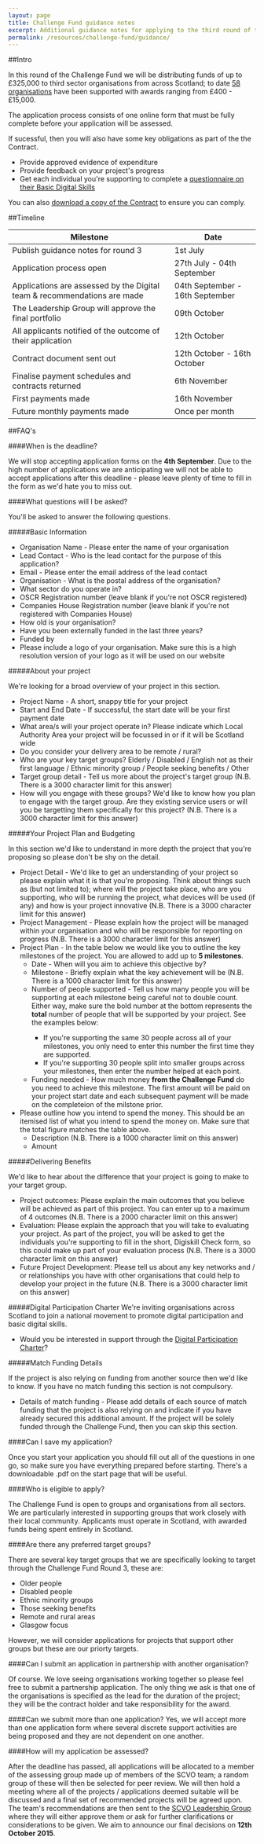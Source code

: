 ```yaml
---
layout: page
title: Challenge Fund guidance notes
excerpt: Additional guidance notes for applying to the third round of the Digital Participation Challenge Fund which is supporting digital inclusion projects across Scotland.
permalink: /resources/challenge-fund/guidance/
---
```

 
##Intro
 
In this round of the Challenge Fund we will be distributing funds of up to £325,000 to third sector organisations from across Scotland; to date <a href="/projects">58 organisations</a> have been supported with awards ranging from £400 - £15,000.

The application process consists of one online form that must be fully complete before your application will be assessed.

If sucessful, then you will also have some key obligations as part of the the Contract.
  <ul>
  	<li>Provide approved evidence of expenditure</li>
  	<li>Provide feedback on your project's progress</li>
  	<li>Get each individual you're supporting to complete a <a href="/files/BDS-assessment.pdf" target="_blank">questionnaire on their Basic Digital Skills</a></li>
  </ul>

You can also <a href="/files/Challenge Fund Contract.pdf" target="_blank">download a copy of the Contract</a> to ensure you can comply.

##Timeline

<table class="table table-bordered">
<thead>
      <tr>
        <th>Milestone</th>
        <th>Date</th>
      </tr>
    </thead>
    <tbody>
      <tr>
        <td class="col-md-6">Publish guidance notes for round 3</td>
        <td>1st July</td>
      </tr>
      <tr>
      <td class="col-md-6">Application process open</td>
        <td>27th July - 04th September</td>
      </tr>
                  <tr>
      <td class="success col-md-6">Applications are assessed by the Digital team & recommendations are made</td>
        <td class="success">04th September - 16th September</td>
      </tr>
                                <tr>
      <td class="col-md-6">The Leadership Group will approve the final portfolio</td>
        <td>09th October</td>
      </tr>
                                <tr>
      <td class="col-md-6">All applicants notified of the outcome of their application</td>
        <td>12th October</td>
      </tr>
       <tr>
        <td class="col-md-6">Contract document sent out</td>
        <td>12th October - 16th October</td>
      </tr>
      <tr>
      <td class="col-md-6">Finalise payment schedules and contracts returned</td>
        <td>6th November</td>
      </tr>
                  <tr>
      <td class="col-md-6">First payments made</td>
        <td>16th November</td>
      </tr>
                                <tr>
      <td class="col-md-6">Future monthly payments made</td>
        <td>Once per month</td>
      </tr>
      </tbody>
</table>
 
##FAQ's

####When is the deadline?

We will stop accepting application forms on the **4th September**.  Due to the high number of applications we are anticipating we will not be able to accept applications after this deadline - please leave plenty of time to fill in the form as we'd hate you to miss out.

####What questions will I be asked?

You'll be asked to answer the following questions.

#####Basic Information

<ul>
  <li>Organisation Name - Please enter the name of your organisation</li>	
  <li>Lead Contact - Who is the lead contact for the purpose of this application?</li>
  <li>Email - Please enter the email address of the lead contact</li>
  <li>Organisation - What is the postal address of the organisation?</li>
  <li>What sector do you operate in?</li>
  <li>OSCR Registration number (leave blank if you're not OSCR registered)</li>
  <li>Companies House Registration number (leave blank if you're not registered with Companies House)</li>
  <li>How old is your organisation?</li>
  <li>Have you been externally funded in the last three years?</li>
  <li>Funded by</li>
  <li>Please include a logo of your organisation. Make sure this is a high resolution version of your logo as it will be used on our website</li>
</ul>

#####About your project

We're looking for a broad overview of your project in this section.
<ul>
  <li>Project Name - A short, snappy title for your project</li>
  <li>Start and End Date - If successful, the start date will be your first payment date</li>
  <li>What area/s will your project operate in? Please indicate which Local Authority Area your project will be focussed in or if it will be Scotland wide</li>
  <li>Do you consider your delivery area to be remote / rural?</li>
  <li>Who are your key target groups? Elderly / Disabled / English not as their first language / Ethnic minority group / People seeking benefits / Other</li>
  <li>Target group detail - Tell us more about the project's target group (N.B. There is a 3000 character limit for this answer)</li>
  <li>How will you engage with these groups? We'd like to know how you plan to engage with the target group. Are they existing service users or will you be targetting them specifically for this project? (N.B. There is a 3000 character limit for this answer)</li>
</ul>

#####Your Project Plan and Budgeting

In this section we'd like to understand in more depth the project that you're proposing so please don't be shy on the detail.
<ul>
  <li>Project Detail - We'd like to get an understanding of your project so please explain what it is that you're proposing. Think about things such as (but not limited to); where will the project take place, who are you supporting, who will be running the project, what devices will be used (if any) and how is your project innovative (N.B. There is a 3000 character limit for this answer)</li>	
  <li>Project Management - Please explain how the project will be managed within your organisation and who will be responsible for reporting on progress (N.B. There is a 3000 character limit for this answer)</li>
  <li>Project Plan - In the table below we would like you to outline the key milestones of the project. You are allowed to add up to <b>5 milestones</b>.
  	<ul>
  		<li>Date - When will you aim to achieve this objective by?</li>
  		<li>Milestone - Briefly explain what the key achievement will be (N.B. There is a 1000 character limit for this answer)</li>
  		<li>Number of people supported - Tell us how many people you will be supporting at each milestone being careful not to double count. Either way, make sure the bold number at the bottom represents the <b>total</b> number of people that will be supported by your project. See the examples below:</li>
  			<ul>
  			    <li>If you're supporting the same 30 people across all of your milestones, you only need to enter this number the first time they are supported.</li>
  			    <li>If you're supporting 30 people split into smaller groups across your milestones, then enter the number helped at each point.</li>
  			</ul>
  		<li>Funding needed - How much money <b>from the Challenge Fund</b> do you need to achieve this milestone. The first amount will be paid on your project start date and each subsequent payment will be made on the completeion of the milstone prior.</li>
  	</ul>
  </li>
  <li>Please outline how you intend to spend the money. This should be an itemised list of what you intend to spend the money on. Make sure that the total figure matches the table above.
  	<ul>
  	   <li>Description (N.B. There is a 1000 character limit on this answer)</li>
  	   <li>Amount</li>
  	</ul>
  </li>
</ul>

#####Delivering Benefits

We'd like to hear about the difference that your project is going to make to your target group.
<ul>
  <li>Project outcomes: Please explain the main outcomes that you believe will be achieved as part of this project. You can enter up to a maximum of 4 outcomes (N.B. There is a 2000 character limit on this answer)</li>
  <li>Evaluation: Please explain the approach that you will take to evaluating your project. As part of the project, you will be asked to get the individuals you're supporting to fill in the short, Digiskill Check form, so this could make up part of your evaluation process (N.B. There is a 3000 character limit on this answer)</li>
  <li>Future Project Development: Please tell us about any key networks and / or relationships you have with other organisations that could help to develop your project in the future (N.B. There is a 3000 character limit on this answer)</li>
</ul>

#####Digital Participation Charter
We're inviting organisations across Scotland to join a national movement to promote digital participation and basic digital skills.
<ul>
  <li>Would you be interested in support through the <a href="http://digital.scvo.org.uk/charter/">Digital Participation Charter</a>?</li> 
</ul>

#####Match Funding Details

If the project is also relying on funding from another source then we'd like to know. If you have no match funding this section is not compulsory.
<ul>
  <li>Details of match funding - Please add details of each source of match funding that the project is also relying on and indicate if you have already secured this additional amount. If the project will be solely funded through the Challenge Fund, then you can skip this section.</li>
</ul>

####Can I save my application?

Once you start your application you should fill out all of the questions in one go, so make sure you have everything prepared before starting.  There's a downloadable .pdf on the start page that will be useful.
 
####Who is eligible to apply?
  
The Challenge Fund is open to groups and organisations from all sectors. We are particularly interested in supporting groups that work closely with their local community. Applicants must operate in Scotland, with awarded funds being spent entirely in Scotland.  

####Are there any preferred target groups?

There are several key target groups that we are specifically looking to target through the Challenge Fund Round 3, these are:
<ul>
  <li>Older people</li>
  <li>Disabled people</li>
  <li>Ethnic minority groups</li>
  <li>Those seeking benefits</li>
  <li>Remote and rural areas</li>
  <li>Glasgow focus</li>	
</ul>

However, we will consider applications for projects that support other groups but these are our priorty targets.

####Can I submit an application in partnership with another organisation?

Of course.  We love seeing organisations working together so please feel free to submit a partnership application.  The only thing we ask is that one of the organisations is specified as the lead for the duration of the project; they will be the contract holder and take responsibility for the award.
  
####Can we submit more than one application?
Yes, we will accept more than one application form where several discrete support activities are being proposed and they are not dependent on one another.

####How will my application be assessed?

After the deadline has passed, all applications will be allocated to a member of the assessing group made up of members of the SCVO team; a random group of these will then be selected for peer review.  We will then hold a meeting where all of the projects / applications deemed suitable will be discussed and a final set of recommended projects will be agreed upon.  The team's recommendations are then sent to the [SCVO Leadership Group](http://digital.scvo.org.uk/about/board/) where they will either approve them or ask for further clarifications or considerations to be given.  We aim to announce our final decisions on **12th October 2015**.

<!-- <a href="/ChallengeFundForms/Forms/Welcome.html" class="btn btn-primary btn-lg">Apply Now</a> -->
